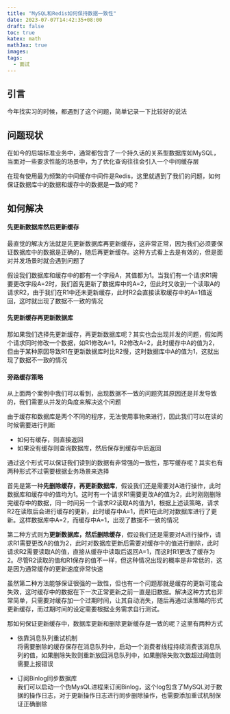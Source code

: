 ```yaml
---
title: "MySQL和Redis如何保持数据一致性"
date: 2023-07-07T14:42:35+08:00
draft: false
toc: true
katex: math
mathJax: true
images:
tags: 
  - 面试
---
```


## 引言

今年找实习的时候，都遇到了这个问题，简单记录一下比较好的说法

## 问题现状

在如今的后端标准业务中，通常都包含了一个持久话的关系型数据库如MySQL，当面对一些要求性能的场景中，为了优化查询往往会引入一个中间缓存层

在现有使用最为频繁的中间缓存中间件是Redis，这里就遇到了我们的问题，如何保证数据库中的数据和缓存中的数据是一致的呢？

## 如何解决

#### 先更新数据库然后更新缓存
最直觉的解决方法就是先更新数据库再更新缓存，这非常正常，因为我们必须要保证数据库中的数据是正确的，随后再更新缓存。这种方式看上去是有效的，但是面对并发场景时就会遇到问题了

假设我们数据库和缓存中的都有一个字段A，其值都为1。当我们有一个请求R1需要更改字段A=2时，我们首先更新了数据库中的A=2，但此时又收到一个读取A的请求R2，由于我们在R1中还未更新缓存，此时R2会直接读取缓存中的A=1值返回，这时就出现了数据不一致的情况

#### 先更新缓存再更新数据库
那如果我们选择先更新缓存，再更新数据库呢？其实也会出现并发的问题，假如两个请求同时修改一个数据，如R1修改A=1，R2修改A=2，此时缓存中A的值为2，但由于某种原因导致R1在更新数据库时比R2慢，这时数据库中A的值为1，这就出现了数据不一致的情况

#### 旁路缓存策略
从上面两个案例中我们可以看到，出现数据不一致的问题究其原因还是并发导致的，我们需要从并发的角度来解决这个问题

由于缓存和数据库是两个不同的程序，无法使用事物来进行，因此我们可以在读的时候需要进行判断

- 如何有缓存，则直接返回
- 如果没有缓存则查询数据库，然后保存到缓存中后返回

通过这个形式可以保证我们读到的数据有非常强的一致性，那写缓存呢？其实也有两种形式不过需要根据业务场景来选择

首先是第一种**先删除缓存，再更新数据库**，假设我们还是需要对A进行操作，此时数据库和缓存中的值均为1。这时有一个请求R1需要更改A的值为2，此时刚刚删除完缓存中的数据，同一时间另一个请求R2读取A的值为1，根据上述读策略，请求R2在读取后会进行缓存的更新，此时缓存中A=1，而R1在此时对数据库进行了更新。这样数据库中A=2，而缓存中A=1，出现了数据不一致的情况

第二种方式则为**更新数据库，然后删除缓存**，假设我们还是需要对A进行操作，请求R1需要更改A的值为2，此时对数据库更新后需要对缓存中的值进行删除，此时请求R2需要读取A的值，直接从缓存中读取后返回A=1，而这时R1更改了缓存为2。尽管R2读取的值和R1保存的值不一样，但这种情况出现的概率是非常低的，这是因为通常缓存的更新速度非常快速

虽然第二种方法能够保证很强的一致性，但也有一个问题那就是缓存的更新可能会失效，这时缓存中的数据在下一次正常更新之前一直是旧数据。解决这种方式也非常简单，只需要对缓存加一个过期时间，让其自动消失，随后再通过读策略的形式更新缓存，而过期时间的设定需要根据业务需求自行测试。

那如何保证更新缓存中，数据库更新和删除更新缓存是一致的呢？这里有两种方式

- 依靠消息队列重试机制  
将需要删除的缓存保存在消息队列中，启动一个消费者线程持续消费该消息队列的值，如果删除失败则重新放回消息队列中，如果删除失败次数超过阈值则需要上报错误

- 订阅Binlog同步数据库  
我们可以启动一个伪MysQL进程来订阅Binlog，这个log包含了MySQL对于数据的操作日志，对于更新操作日志进行同步删除操作，也需要添加重试机制保证正确删除